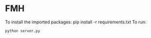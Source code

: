 # FMH

To install the imported packages:
    pip install -r requirements.txt
To run:

    python server.py

